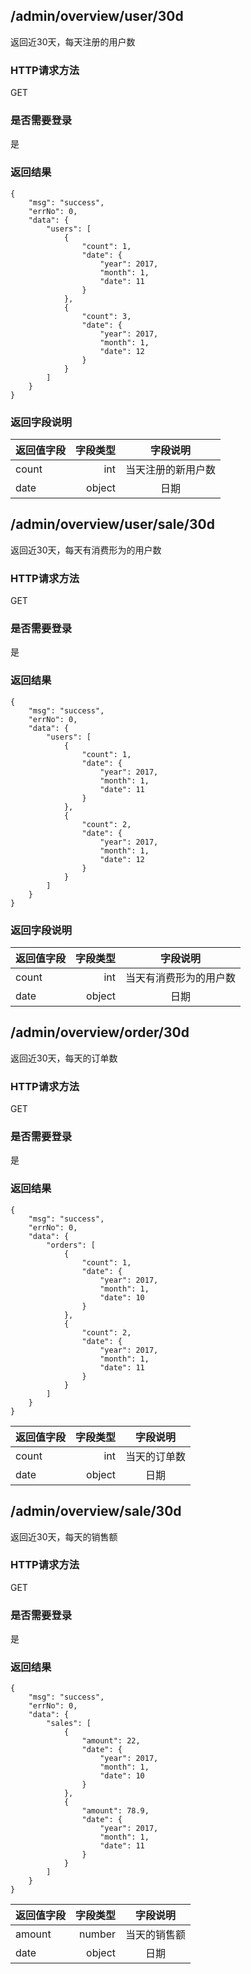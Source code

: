 ## /admin/overview/user/30d 
返回近30天，每天注册的用户数

### HTTP请求方法 
GET

### 是否需要登录
是

### 返回结果

```
{
    "msg": "success", 
    "errNo": 0, 
    "data": {
        "users": [
            {
                "count": 1, 
                "date": {
                    "year": 2017, 
                    "month": 1, 
                    "date": 11
                }
            }, 
            {
                "count": 3, 
                "date": {
                    "year": 2017, 
                    "month": 1, 
                    "date": 12
                }
            }
        ]
    }
}
```

### 返回字段说明
| 返回值字段     | 字段类型     | 字段说明   |
|:--------|---------:|:-------:|
| count  | int    | 当天注册的新用户数      |
| date | object  | 日期      |


## /admin/overview/user/sale/30d
返回近30天，每天有消费形为的用户数

### HTTP请求方法 
GET

### 是否需要登录
是

### 返回结果

```
{
    "msg": "success", 
    "errNo": 0, 
    "data": {
        "users": [
            {
                "count": 1, 
                "date": {
                    "year": 2017, 
                    "month": 1, 
                    "date": 11
                }
            }, 
            {
                "count": 2, 
                "date": {
                    "year": 2017, 
                    "month": 1, 
                    "date": 12
                }
            }
        ]
    }
}
```

### 返回字段说明
| 返回值字段     | 字段类型     | 字段说明   |
|:--------|---------:|:-------:|
| count  | int    | 当天有消费形为的用户数      |
| date | object  | 日期      |


## /admin/overview/order/30d
返回近30天，每天的订单数

### HTTP请求方法 
GET

### 是否需要登录
是

### 返回结果

```
{
    "msg": "success", 
    "errNo": 0, 
    "data": {
        "orders": [
            {
                "count": 1, 
                "date": {
                    "year": 2017, 
                    "month": 1, 
                    "date": 10
                }
            }, 
            {
                "count": 2, 
                "date": {
                    "year": 2017, 
                    "month": 1, 
                    "date": 11
                }
            }
        ]
    }
}
```

| 返回值字段     | 字段类型     | 字段说明   |
|:--------|---------:|:-------:|
| count  | int    | 当天的订单数      |
| date | object  | 日期      |


## /admin/overview/sale/30d
返回近30天，每天的销售额

### HTTP请求方法 
GET

### 是否需要登录
是

### 返回结果
```
{
    "msg": "success", 
    "errNo": 0, 
    "data": {
        "sales": [
            {
                "amount": 22, 
                "date": {
                    "year": 2017, 
                    "month": 1, 
                    "date": 10
                }
            }, 
            {
                "amount": 78.9, 
                "date": {
                    "year": 2017, 
                    "month": 1, 
                    "date": 11
                }
            }
        ]
    }
}
```

| 返回值字段     | 字段类型     | 字段说明   |
|:--------|---------:|:-------:|
| amount  | number    | 当天的销售额      |
| date | object  | 日期      |